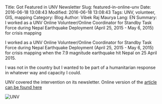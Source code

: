 Title: Got Featured in UNV Newsletter
Slug: featured-in-online-unv
Date: 2016-06-18 13:08:43
Modified: 2016-06-18 13:08:43
Tags: UNV, volunteer, GIS, mapping
Category: Blog 
Author: Vibek Raj Maurya 
Lang: EN
Summary: I worked as a UNV Online Volunteer/Online Coordinator for Standby Task Force during Nepal Earthquake Deployment (April 25, 2015 - May 6, 2015) for crisis mapping

I worked as a UNV Online Volunteer/Online Coordinator for Standby Task Force during Nepal Earthquake Deployment (April 25, 2015 - May 6, 2015) for crisis mapping when the 7.9 magnitude earthquake hit Nepal on 25 April 2015. 

I was not in the country but I wanted to be part of a humanitarian response in whatever way and capacity I could. 

UNV covered the intervention on its newsletter. Online version of the [article can be found here](https://www.onlinevolunteering.org/en/node/384182)



![UNV](http://res.cloudinary.com/rvibek-com-np/image/upload/v1474522711/Screen_Shot_2016-09-22_at_08.38.05_zqsexy.png)